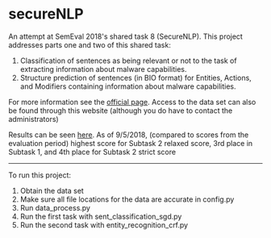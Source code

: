 # secureNLP
An attempt at SemEval 2018's shared task 8 (SecureNLP).
This project addresses parts one and two of this shared task:
1. Classification of sentences as being relevant or not to the task of extracting information about malware capabilities.
2. Structure prediction of sentences (in BIO format) for Entities, Actions, and Modifiers containing information about malware capabilities.

For more information see the [official page](https://competitions.codalab.org/competitions/17262). Access to the data set can also be found through this website (although you do have to contact the administrators)

Results can be seen [here](https://competitions.codalab.org/competitions/17262#results). 
As of 9/5/2018, (compared to scores from the evaluation period) highest score for Subtask 2 relaxed score, 3rd place in Subtask 1, and 4th place for Subtask 2 strict score
***
To run this project:
   1. Obtain the data set
   2. Make sure all file locations for the data are accurate in config.py
   3. Run data_process.py
   4. Run the first task with sent_classification_sgd.py
   5. Run the second task with entity_recognition_crf.py